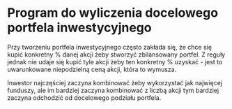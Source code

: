 ﻿# Program do wyliczenia docelowego portfela inwestycyjnego

Przy tworzeniu portfela inwestycyjnego często zakłada się, że chce się kupić konkretny % danej akcji żeby stworzyć zbilansowany portfel.
Z reguły jednak nie udaje się kupić tyle akcji żeby ten konkretny % uzyskać - jest to uwarunkowane niepodzielną ceną akcji, która to wymusza.

Inwestor najczęściej zaczyna kombinować żeby wykorzystać jak najwięcej funduszy, ale im bardziej zaczyna kombinować z liczbą akcji
tym bardziej zaczyna odchodzić od docelowego podziału portfela.
